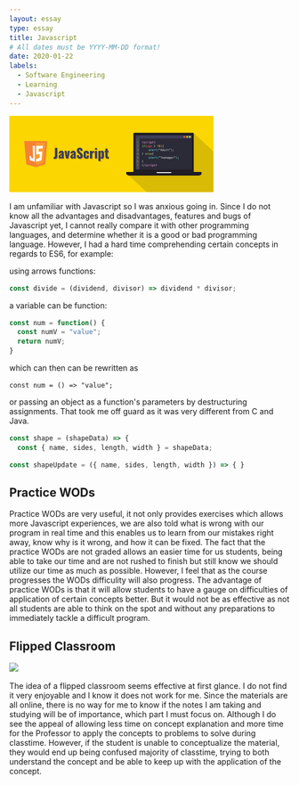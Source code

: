 ```yaml
---
layout: essay
type: essay
title: Javascript
# All dates must be YYYY-MM-DD format!
date: 2020-01-22
labels:
  - Software Engineering
  - Learning
  - Javascript
---
```


<img class="ui medium right floated rounded image" src="../images/javascript.png">

I am unfamiliar with Javascript so I was anxious going in. Since I do not know all the advantages and disadvantages, features and bugs of Javascript yet, I cannot really compare it with other programming languages, and determine whether it is a good or bad programming language. However, I had a hard time comprehending certain concepts in regards to ES6, for example:

using arrows functions:
``` javascript
const divide = (dividend, divisor) => dividend * divisor;
```

a variable can be function:

``` javascript
const num = function() {
  const numV = "value";
  return numV;
}
```
which can then can be rewritten as
```
const num = () => "value";
```

or passing an object as a function's parameters by destructuring assignments. That took me off guard as it was very different from C and Java. 
``` javascript
const shape = (shapeData) => {
  const { name, sides, length, width } = shapeData;
```

``` javascript
const shapeUpdate = ({ name, sides, length, width }) => { }
```
## Practice WODs
Practice WODs are very useful, it not only provides exercises which allows more Javascript experiences, we are also told what is wrong with our program in real time and this enables us to learn from our mistakes right away, know why is it wrong, and how it can be fixed. The fact that the practice WODs are not graded allows an easier time for us students, being able to take our time and are not rushed to finish but still know we should utilize our time as much as possible. However, I feel that as the course progresses the WODs difficulity will also progress. The advantage of practice WODs is that it will allow students to have a gauge on difficulties of application of certain concepts better. But it would not be as effective as not all students are able to think on the spot and without any preparations to immediately tackle a difficult program.


## Flipped Classroom
<img class="ui image" src="{{ site.baseurl }}/images/flipped.jpg">

The idea of a flipped classroom seems effective at first glance. I do not find it very enjoyable and I know it does not work for me. Since the materials are all online, there is no way for me to know if the notes I am taking and studying will be of importance, which part I must focus on. Although I do see the appeal of allowing less time on concept explanation and more time for the Professor to apply the concepts to problems to solve during classtime. However, if the student is unable to conceptualize the material, they would end up being confused majority of classtime, trying to both understand the concept and be able to keep up with the application of the concept.
